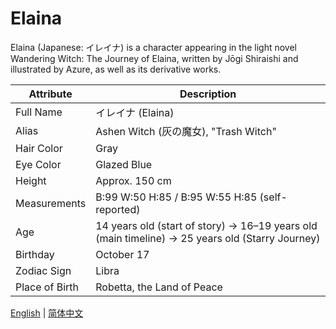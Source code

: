 # Elaina

Elaina (Japanese: イレイナ) is a character appearing in the light novel Wandering Witch: The Journey of Elaina, written by Jōgi Shiraishi and illustrated by Azure, as well as its derivative works.

| Attribute      | Description                                                                                     |
|----------------|-------------------------------------------------------------------------------------------------|
| Full Name      | イレイナ (Elaina)                                                                                   |
| Alias          | Ashen Witch (灰の魔女), "Trash Witch"                                                               |
| Hair Color     | Gray                                                                                            |
| Eye Color      | Glazed Blue                                                                                     |
| Height         | Approx. 150 cm                                                                                  |
| Measurements   | B:99 W:50 H:85 / B:95 W:55 H:85 (self-reported)                                                 |
| Age            | 14 years old (start of story) → 16–19 years old (main timeline) → 25 years old (Starry Journey) |
| Birthday       | October 17                                                                                      |
| Zodiac Sign    | Libra                                                                                           |
| Place of Birth | Robetta, the Land of Peace                                                                      |

[English](README.md) | [简体中文](zh-CN.md)
